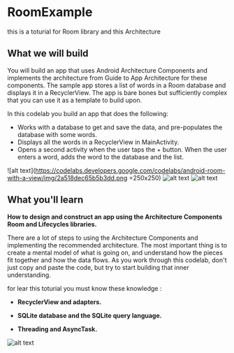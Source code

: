# RoomExample
this is a toturial for Room library and this Architecture



## What we will build

You will build an app that uses Android Architecture Components and implements the architecture from Guide to App Architecture for these components. The sample app stores a list of words in a Room database and displays it in a RecyclerView. The app is bare bones but sufficiently complex that you can use it as a template to build upon.

In this codelab you build an app that does the following:
- Works with a database to get and save the data, and pre-populates the database with some words.
- Displays all the words in a RecyclerView in MainActivity.
- Opens a second activity when the user taps the + button. When the user enters a word, adds the word to the database and the list.

![alt text](https://codelabs.developers.google.com/codelabs/android-room-with-a-view/img/2a518dec65b5b3dd.png =250x250)
![alt text](https://codelabs.developers.google.com/codelabs/android-room-with-a-view/img/ba2d72cea775f744.png)
![alt text](https://codelabs.developers.google.com/codelabs/android-room-with-a-view/img/ee5319926f0482eb.png)
## What you'll learn
**How to design and construct an app using the Architecture Components Room and Lifecycles libraries.**

There are a lot of steps to using the Architecture Components and implementing the recommended architecture. The most important thing is to create a mental model of what is going on, and understand how the pieces fit together and how the data flows. As you work through this codelab, don't just copy and paste the code, but try to start building that inner understanding.


for lear this toturial you must know these knowledge :

- **RecyclerView and adapters.**


- **SQLite database and the SQLite query language.**


- **Threading and AsyncTask.**





![alt text](https://codelabs.developers.google.com/codelabs/android-room-with-a-view/img/3840395bfb3980b8.png)
